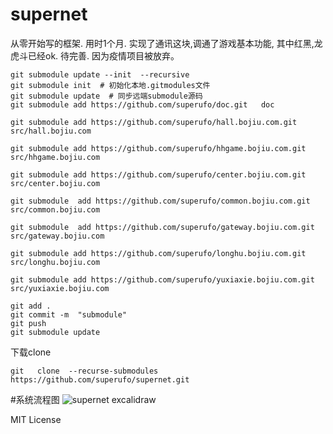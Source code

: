 # supernet  

从零开始写的框架. 用时1个月. 实现了通讯这块,调通了游戏基本功能, 其中红黑,龙虎斗已经ok. 待完善.  因为疫情项目被放弃。

```shell
git submodule update --init  --recursive
git submodule init  # 初始化本地.gitmodules文件
git submodule update  # 同步远端submodule源码
git submodule add https://github.com/superufo/doc.git   doc

git submodule add https://github.com/superufo/hall.bojiu.com.git   src/hall.bojiu.com

git submodule add https://github.com/superufo/hhgame.bojiu.com.git   src/hhgame.bojiu.com

git submodule add https://github.com/superufo/center.bojiu.com.git   src/center.bojiu.com

git submodule  add https://github.com/superufo/common.bojiu.com.git   src/common.bojiu.com

git submodule  add https://github.com/superufo/gateway.bojiu.com.git   src/gateway.bojiu.com

git submodule add https://github.com/superufo/longhu.bojiu.com.git   src/longhu.bojiu.com

git submodule add https://github.com/superufo/yuxiaxie.bojiu.com.git   src/yuxiaxie.bojiu.com

git add .
git commit -m  "submodule"
git push
git submodule update
```

下载clone

```shell
git   clone  --recurse-submodules   https://github.com/superufo/supernet.git
```


#系统流程图
![supernet excalidraw](https://user-images.githubusercontent.com/20591332/220812915-464b280b-3cec-4c73-b032-d9c7b0420a77.png)



MIT License


